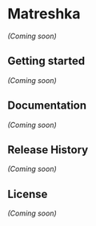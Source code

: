 # Matreshka
_(Coming soon)_

## Getting started
_(Coming soon)_

## Documentation
_(Coming soon)_

## Release History
_(Coming soon)_

## License
_(Coming soon)_